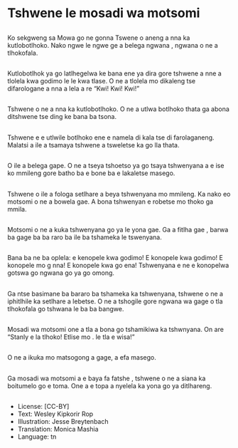 # Tshwene le mosadi wa motsomi

##
Ko sekgweng sa Mowa go ne
gonna Tswene o aneng a nna ka
kutlobotlhoko. Nako ngwe le
ngwe ge a belega ngwana ,
ngwana o ne a tlhokofala.

##
Kutlobotlhok ya go latlhegelwa
ke bana ene ya dira gore
tshwene a nne a tlolela kwa
godimo le le kwa tlase. O ne a
tlolela mo dikaleng tse
difarologane a nna a lela a re
“Kwi! Kwi! Kwi!”

##
Tshwene o ne a nna ka
kutlobotlhoko. O ne a utlwa
botlhoko thata ga abona
ditshwene tse ding ke bana ba
tsona.

##
Tshwene e e utlwile botlhoko
ene e namela di kala tse di
farolaganeng. Malatsi a ile a
tsamaya tshwene a tsweletse
ka go lla thata.

##
O ile a belega gape. O ne a
tseya tshoetso ya go tsaya
tshwenyana a e ise ko mmileng
gore batho ba e bone ba e
lakaletse masego.

##
Tshwene o ile a fologa setlhare
a beya tshwenyana mo
mmileng. Ka nako eo motsomi o
ne a bowela gae. A bona
tshwenyan e robetse mo thoko
ga mmila.

##
Motsomi o ne a kuka
tshwenyana go ya le yona gae.
Ga a fitlha gae , barwa ba gage
ba ba raro ba ile ba tshameka le
tswenyana.

##
Bana ba ne ba oplela: e
kenopele kwa godimo!
E konopele kwa godimo!
E konopele mo g nna!
E konopele kwa go ena!
Tshwenyana e ne e konopelwa
gotswa go ngwana go ya go
omong.

##
Ga ntse basimane ba bararo ba
tshameka ka tshwenyana,
tshwene o ne a iphitlhile ka
setlhare a lebetse. O ne a
tshogile gore ngwana wa gage
o tla tlhokofala go tshwana le
ba ba bangwe.

##
Mosadi wa motsomi one a tla a
bona go tshamikiwa ka
tshwnyana. On are “Stanly e la
tlhoko! Etlise mo . le tla e wisa!”

##
O ne a ikuka mo matsogong a
gage, a efa masego.

##
Ga mosadi wa motsomi a e
baya fa fatshe , tshwene o ne a
siana ka boitumelo go e toma.
One a e topa a nyelela ka yona
go ya ditlhareng.

##
* License: [CC-BY]
* Text: Wesley Kipkorir Rop
* Illustration: Jesse Breytenbach
* Translation: Monica Mashia
* Language: tn
